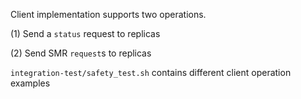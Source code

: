 Client implementation supports two operations.

(1) Send a ```status``` request to replicas

(2) Send SMR ```request```s to replicas

```integration-test/safety_test.sh``` contains different client operation examples